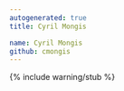 ```yaml
---
autogenerated: true
title: Cyril Mongis

name: Cyril Mongis
github: cmongis
---
```


{% include warning/stub %}
